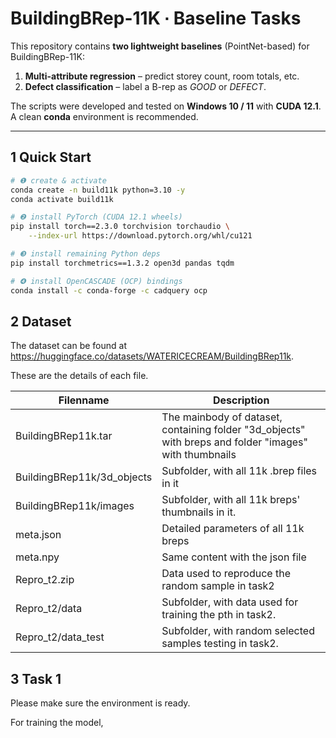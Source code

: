 # BuildingBRep-11K ∙ Baseline Tasks

This repository contains **two lightweight baselines** (PointNet-based) for
BuildingBRep-11K:

1. **Multi-attribute regression** – predict storey count, room totals, etc.  
2. **Defect classification** – label a B-rep as *GOOD* or *DEFECT*.

The scripts were developed and tested on **Windows 10 / 11** with **CUDA 12.1**.
A clean **conda** environment is recommended.

---

## 1  Quick Start

```bash
# ❶ create & activate
conda create -n build11k python=3.10 -y
conda activate build11k

# ❷ install PyTorch (CUDA 12.1 wheels)
pip install torch==2.3.0 torchvision torchaudio \
    --index-url https://download.pytorch.org/whl/cu121

# ❸ install remaining Python deps
pip install torchmetrics==1.3.2 open3d pandas tqdm

# ❹ install OpenCASCADE (OCP) bindings
conda install -c conda-forge -c cadquery ocp
```


## 2 Dataset

The dataset can be found at https://huggingface.co/datasets/WATERICECREAM/BuildingBRep11k. 

These are the details of each file.

| Filenname     | Description            |
|----------------------------|-------------------|
|BuildingBRep11k.tar|The mainbody of dataset, containing folder "3d_objects" with breps and  folder "images" with thumbnails|
|BuildingBRep11k/3d_objects|Subfolder, with all 11k .brep files in it|
|BuildingBRep11k/images|Subfolder, with all 11k breps' thumbnails in it.|
|meta.json|Detailed parameters of all 11k breps|
|meta.npy|Same content with the json file|
|Repro_t2.zip|Data used to reproduce the random sample in task2|
|Repro_t2/data|Subfolder, with data used for training the pth in task2.|
|Repro_t2/data_test|Subfolder, with random selected samples testing in task2.|

## 3 Task 1

Please make sure the environment is ready.

For training the model,
